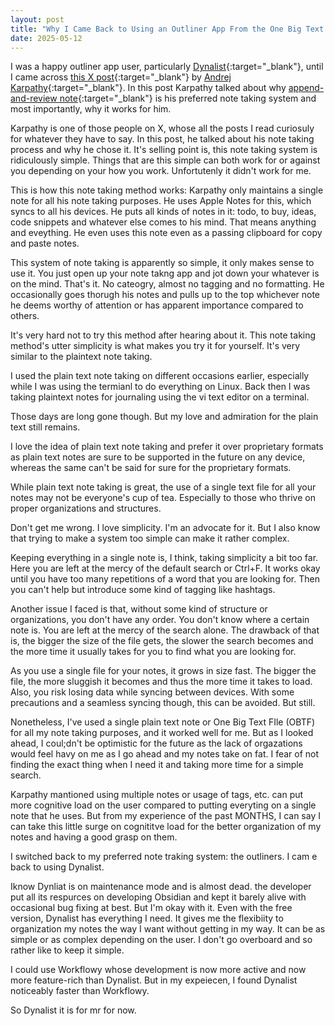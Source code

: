 ```yaml
---
layout: post
title: "Why I Came Back to Using an Outliner App From the One Big Text File (OBTF)"
date: 2025-05-12
---
```


I was a happy outliner app user, particularly [Dynalist](https://dynalist.io/){:target="_blank"}, until I came across [this X post](https://x.com/karpathy/status/1902503836067229803){:target="_blank"} by [Andrej Karpathy](https://x.com/karpathy){:target="_blank"}. In this post Karpathy talked about why [append-and-review note](https://karpathy.bearblog.dev/the-append-and-review-note/){:target="_blank"} is his preferred note taking system and most importantly, why it works for him. 

Karpathy is one of those people on X, whose all the posts I read curiosuly for whatever they have to say. In this post, he talked about his note taking process and why he chose it. It's selling point is, this note taking system is ridiculously simple. Things that are this simple can both work for or against you depending on your how you work. Unfortutenly it didn't work for me.

This is how this note taking method works: Karpathy only maintains a single note for all his note taking purposes. He uses Apple Notes for this, which syncs to all his devices. He puts all kinds of notes in it: todo, to buy, ideas, code snippets and whatever else comes to his mind. That means anything and eveything. He even uses this note even as a passing clipboard for copy and paste notes. 

This system of note taking is apparently so simple, it only makes sense to use it. You just open up your note takng app and jot down your whatever is on the mind. That's it. No cateogry, almost no tagging and no formatting. He occasionally goes thorugh his notes and pulls up to the top whichever note he deems worthy of attention or has apparent importance compared to others.

It's very hard not to try this method after hearing about it. This note taking method's utter simplicity is what makes you try it for yourself. It's very similar to the plaintext note taking. 

I used the plain text note taking on different occasions earlier, especially while I was using the termianl to do everything on Linux. Back then I was taking plaintext notes for journaling using the vi text editor on a terminal.

Those days are long gone though. But my love and admiration for the plain text still remains. 

I love the idea of plain text note taking and prefer it over proprietary formats as plain text notes are sure to be supported in the future on any device, whereas the same can't be said for sure for the proprietary formats.

While plain text note taking is great, the use of a single text file for all your notes may not be everyone's cup of tea. Especially to those who thrive on proper organizations and structures.

Don't get me wrong. I love simplicity. I'm an advocate for it. But I also know that trying to make a system too simple can make it rather complex. 

Keeping everything in a single note is, I think, taking simplicity a bit too far. Here you are left at the mercy of the default search or Ctrl+F. It works okay until you have too many repetitions of a word that you are looking for. Then you can't help but introduce some kind of tagging like hashtags.

Another issue I faced is that, without some kind of structure or organizations, you don't have any order. You don't know where a certain note is. You are left at the mercy of the search alone. The drawback of that is, the bigger the size of the file gets, the slower the search becomes and the more time it usually takes for you to find what you are looking for.

As you use a single file for your notes, it grows in size fast. The bigger the file, the more sluggish it becomes and thus the more time it takes to load. Also, you risk losing data while syncing between devices. With some precautions and a seamless syncing though, this can be avoided. But still.

Nonetheless, I've used a single plain text note or One Big Text FIle (OBTF) for all my note taking purposes, and it worked well for me. But as I looked ahead, I coul;dn't be optimistic for the future as the lack of orgazations would feel havy on me as I go ahead and my notes take on fat. I fear of not finding the exact thing when I need it and taking more time for a simple search.

Karpathy mantioned using multiple notes or usage of tags, etc. can put more cognitive load on the user compared to putting everyting on a single note that he uses. But from my experience of the past MONTHS, I can say I can take this little surge on cognititve load for the better organization of my notes and having a good grasp on them.

I switched back to my preferred note traking system: the outliners. I cam e back to using Dynalist. 

Iknow Dynliat is on maintenance mode and is almost dead. the developer put all its respurces on developing Obsidian and kept it barely alive with occasional bug fixing at best. But I'm okay with it. Even with the free version, Dynalist has everything I need. It gives me the flexibiity to organization my notes the way I want without getting in my way. It can be as simple or as complex depending on the user. I don't go overboard and so rather like to keep it simple.

I could use Workflowy whose development is now more active and now more feature-rich than Dynalist. But in my expeiecen, I found Dynalist noticeably faster than Workflowy. 

So Dynalist it is for mr for now.